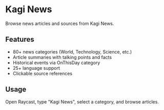 # Kagi News

Browse news articles and sources from Kagi News.

## Features

- 80+ news categories (World, Technology, Science, etc.)
- Article summaries with talking points and facts
- Historical events via OnThisDay category
- 25+ language support
- Clickable source references

## Usage

Open Raycast, type "Kagi News", select a category, and browse articles.